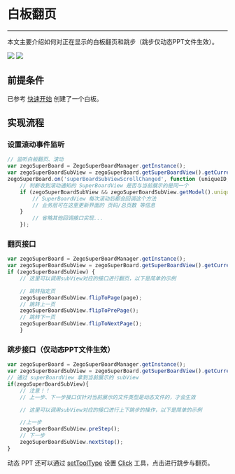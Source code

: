 # 白板翻页

- - -

本文主要介绍如何对正在显示的白板翻页和跳步（跳步仅动态PPT文件生效）。

<Frame width="512" height="auto" caption=""><img src="https://doc-media.zego.im/sdk-doc/Pics/WhiteboardView/filppage.gif" /></Frame>

<Frame width="512" height="auto" caption=""><img src="https://doc-media.zego.im/sdk-doc/Pics/WhiteboardView/step.gif" /></Frame>

## 前提条件

已参考 [快速开始](/super-board-web/quick-start/create-white-board) 创建了一个白板。

## 实现流程

### 设置滚动事件监听
```javascript
// 监听白板翻页、滚动
var zegoSuperBoard = ZegoSuperBoardManager.getInstance();
var zegoSuperBoardSubView = zegoSuperBoard.getSuperBoardView().getCurrentSuperBoardSubView();
zegoSuperBoard.on('superBoardSubViewScrollChanged', function (uniqueID, page, step) {
    // 判断收到滚动通知的 SuperBoardView 是否与当前展示的是同一个
    if (zegoSuperBoardSubView && zegoSuperBoardSubView.getModel().uniqueID == uniqueID) {
        // SuperBoardView 每次滚动后都会回调这个方法
        // 业务层可在这里更新界面的 页码/总页数 等信息
    }
        // 省略其他回调接口实现...
    });
```


### 翻页接口
```javascript
var zegoSuperBoard = ZegoSuperBoardManager.getInstance();
var zegoSuperBoardSubView = zegoSuperBoard.getSuperBoardView().getCurrentSuperBoardSubView();
if (zegoSuperBoardSubView) {
    // 这里可以调用subView对应的接口进行翻页，以下是简单的示例

    // 跳转指定页
    zegoSuperBoardSubView.flipToPage(page);
    // 跳转上一页
    zegoSuperBoardSubView.flipToPrePage();
    // 跳转下一页
    zegoSuperBoardSubView.flipToNextPage();
    }
```

### 跳步接口（仅动态PPT文件生效）
```javascript
var zegoSuperBoard = ZegoSuperBoardManager.getInstance();
var zegoSuperBoardSubView = zegoSuperBoard.getSuperBoardView().getCurrentSuperBoardSubView();
// 通过 superBoardView 拿到当前展示的 subView
if(zegoSuperBoardSubView){
    // 注意！！
    // 上一步、下一步接口仅针对当前展示的文件类型是动态文件的，才会生效

    // 这里可以调用subView对应的接口进行上下跳步的操作，以下是简单的示例

    //上一步
    zegoSuperBoardSubView.preStep();
    // 下一步
    zegoSuperBoardSubView.nextStep();
}
```
动态 PPT 还可以通过 [setToolType](https://doc-zh.zego.im/article/api?doc=superboard_API~javascript_web~class~ZegoSuperBoardManager#set-tool-type) 设置 [Click](https://doc-zh.zego.im/article/api?doc=superboard_API~javascript_web~enum~ZegoSuperBoardTool#click) 工具，点击进行跳步与翻页。
